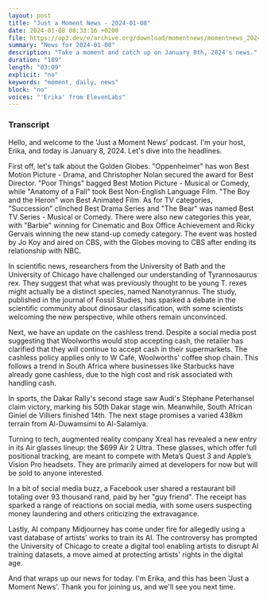 ```yaml
---
layout: post
title: "Just a Moment News - 2024-01-08"
date: 2024-01-08 08:33:16 +0200
file: https://op3.dev/e/archive.org/download/momentnews/momentnews_2024-01-08.mp3
summary: "News for 2024-01-08"
description: "Take a moment and catch up on January 8th, 2024's news."
duration: "189"
length: "03:09"
explicit: "no"
keywords: "moment, daily, news"
block: "no"
voices: "'Erika' from ElevenLabs"
---
```


### Transcript

Hello, and welcome to the 'Just a Moment News' podcast. I'm your host, Erika, and today is January 8, 2024. Let's dive into the headlines.

First off, let's talk about the Golden Globes. "Oppenheimer" has won Best Motion Picture - Drama, and Christopher Nolan secured the award for Best Director. "Poor Things" bagged Best Motion Picture - Musical or Comedy, while "Anatomy of a Fall" took Best Non-English Language Film. "The Boy and the Heron" won Best Animated Film. As for TV categories, "Succession" clinched Best Drama Series and "The Bear" was named Best TV Series - Musical or Comedy. There were also new categories this year, with "Barbie" winning for Cinematic and Box Office Achievement and Ricky Gervais winning the new stand-up comedy category. The event was hosted by Jo Koy and aired on CBS, with the Globes moving to CBS after ending its relationship with NBC.

In scientific news, researchers from the University of Bath and the University of Chicago have challenged our understanding of Tyrannosaurus rex. They suggest that what was previously thought to be young T. rexes might actually be a distinct species, named Nanotyrannus. The study, published in the journal of Fossil Studies, has sparked a debate in the scientific community about dinosaur classification, with some scientists welcoming the new perspective, while others remain unconvinced.

Next, we have an update on the cashless trend. Despite a social media post suggesting that Woolworths would stop accepting cash, the retailer has clarified that they will continue to accept cash in their supermarkets. The cashless policy applies only to W Café, Woolworths' coffee shop chain. This follows a trend in South Africa where businesses like Starbucks have already gone cashless, due to the high cost and risk associated with handling cash.

In sports, the Dakar Rally's second stage saw Audi's Stephane Peterhansel claim victory, marking his 50th Dakar stage win. Meanwhile, South African Giniel de Villiers finished 14th. The next stage promises a varied 438km terrain from Al-Duwamsimi to Al-Salamiya.

Turning to tech, augmented reality company Xreal has revealed a new entry in its Air glasses lineup: the $699 Air 2 Ultra. These glasses, which offer full positional tracking, are meant to compete with Meta’s Quest 3 and Apple’s Vision Pro headsets. They are primarily aimed at developers for now but will be sold to anyone interested.

In a bit of social media buzz, a Facebook user shared a restaurant bill totaling over 93 thousand rand, paid by her "guy friend". The receipt has sparked a range of reactions on social media, with some users suspecting money laundering and others criticizing the extravagance.

Lastly, AI company Midjourney has come under fire for allegedly using a vast database of artists' works to train its AI. The controversy has prompted the University of Chicago to create a digital tool enabling artists to disrupt AI training datasets, a move aimed at protecting artists' rights in the digital age.

And that wraps up our news for today. I'm Erika, and this has been 'Just a Moment News'. Thank you for joining us, and we'll see you next time.
